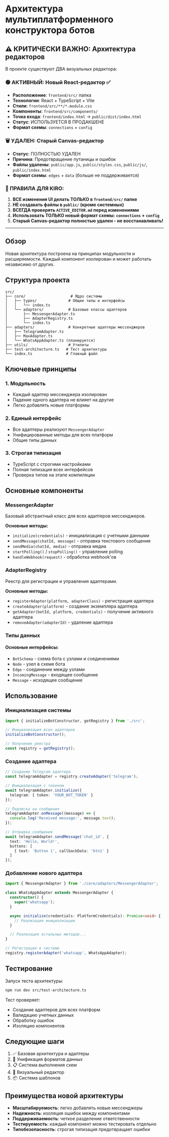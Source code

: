 # Архитектура мультиплатформенного конструктора ботов

## ⚠️ КРИТИЧЕСКИ ВАЖНО: Архитектура редакторов

В проекте существуют ДВА визуальных редактора:

### 🟢 АКТИВНЫЙ: Новый React-редактор ✅
- **Расположение**: `frontend/src/` папка
- **Технологии**: React + TypeScript + Vite
- **Стили**: `frontend/src/**/*.module.css`
- **Компоненты**: `frontend/src/components/`
- **Точка входа**: `frontend/index.html` → `public/dist/index.html`
- **Статус**: ИСПОЛЬЗУЕТСЯ В ПРОДАКШЕНЕ
- **Формат схемы**: `connections` + `config`

### 🗑️ УДАЛЕН: Старый Canvas-редактор  
- **Статус**: ПОЛНОСТЬЮ УДАЛЕН
- **Причина**: Предотвращение путаницы и ошибок
- **Файлы удалены**: `public/app.js`, `public/styles.css`, `public/js/`, `public/index.html`
- **Формат схемы**: `edges` + `data` (больше не поддерживается)

### 🚨 ПРАВИЛА ДЛЯ KIRO:
1. **ВСЕ изменения UI делать ТОЛЬКО в `frontend/src/` папке**
2. **НЕ создавать файлы в `public/` (кроме системных)** 
3. **ВСЕГДА проверять `ACTIVE_EDITOR.md` перед изменениями**
4. **Использовать ТОЛЬКО новый формат схемы: `connections` + `config`**
5. **Старый Canvas-редактор полностью удален - не восстанавливать!**

---

## Обзор

Новая архитектура построена на принципах модульности и расширяемости. Каждый компонент изолирован и может работать независимо от других.

## Структура проекта

```
src/
├── core/                    # Ядро системы
│   ├── types/              # Общие типы и интерфейсы
│   │   └── index.ts
│   └── adapters/           # Базовые классы адаптеров
│       ├── MessengerAdapter.ts
│       ├── AdapterRegistry.ts
│       └── index.ts
├── adapters/               # Конкретные адаптеры мессенджеров
│   ├── TelegramAdapter.ts
│   ├── MaxAdapter.ts
│   └── WhatsAppAdapter.ts (планируется)
├── utils/                  # Утилиты
├── test-architecture.ts   # Тест архитектуры
└── index.ts               # Главный файл
```

## Ключевые принципы

### 1. Модульность
- Каждый адаптер мессенджера изолирован
- Падение одного адаптера не влияет на другие
- Легко добавлять новые платформы

### 2. Единый интерфейс
- Все адаптеры реализуют `MessengerAdapter`
- Унифицированные методы для всех платформ
- Общие типы данных

### 3. Строгая типизация
- TypeScript с строгими настройками
- Полная типизация всех интерфейсов
- Проверка типов на этапе компиляции

## Основные компоненты

### MessengerAdapter
Базовый абстрактный класс для всех адаптеров мессенджеров.

**Основные методы:**
- `initialize(credentials)` - инициализация с учетными данными
- `sendMessage(chatId, message)` - отправка текстового сообщения
- `sendMedia(chatId, media)` - отправка медиа
- `startPolling()` / `stopPolling()` - управление polling
- `handleWebhook(request)` - обработка webhook'ов

### AdapterRegistry
Реестр для регистрации и управления адаптерами.

**Основные методы:**
- `registerAdapter(platform, adapterClass)` - регистрация адаптера
- `createAdapter(platform)` - создание экземпляра адаптера
- `getAdapter(botId, platform, credentials)` - получение активного адаптера
- `removeAdapter(adapterId)` - удаление адаптера

### Типы данных

#### Основные интерфейсы:
- `BotSchema` - схема бота с узлами и соединениями
- `Node` - узел в схеме бота
- `Edge` - соединение между узлами
- `IncomingMessage` - входящее сообщение
- `Message` - исходящее сообщение

## Использование

### Инициализация системы
```typescript
import { initializeBotConstructor, getRegistry } from './src';

// Инициализация всех адаптеров
initializeBotConstructor();

// Получение реестра
const registry = getRegistry();
```

### Создание адаптера
```typescript
// Создание Telegram адаптера
const telegramAdapter = registry.createAdapter('telegram');

// Инициализация с токеном
await telegramAdapter.initialize({
  telegram: { token: 'YOUR_BOT_TOKEN' }
});

// Подписка на сообщения
telegramAdapter.onMessage((message) => {
  console.log('Received message:', message.text);
});

// Отправка сообщения
await telegramAdapter.sendMessage('chat_id', {
  text: 'Hello, World!',
  buttons: [
    { text: 'Button 1', callbackData: 'btn1' }
  ]
});
```

### Добавление нового адаптера
```typescript
import { MessengerAdapter } from './core/adapters/MessengerAdapter';

class WhatsAppAdapter extends MessengerAdapter {
  constructor() {
    super('whatsapp');
  }

  async initialize(credentials: PlatformCredentials): Promise<void> {
    // Реализация инициализации
  }

  // Реализация остальных методов...
}

// Регистрация в системе
registry.registerAdapter('whatsapp', WhatsAppAdapter);
```

## Тестирование

Запуск теста архитектуры:
```bash
npm run dev src/test-architecture.ts
```

Тест проверяет:
- Создание адаптеров для всех платформ
- Валидацию учетных данных
- Обработку ошибок
- Изоляцию компонентов

## Следующие шаги

1. ✅ Базовая архитектура и адаптеры
2. 🔄 Унификация форматов данных
3. 📋 Система выполнения схем
4. 🎨 Визуальный редактор
5. 📦 Система шаблонов

## Преимущества новой архитектуры

- **Масштабируемость**: легко добавлять новые мессенджеры
- **Надежность**: изоляция ошибок между компонентами
- **Поддерживаемость**: четкое разделение ответственности
- **Тестируемость**: каждый компонент можно тестировать отдельно
- **Типобезопасность**: строгая типизация предотвращает ошибки